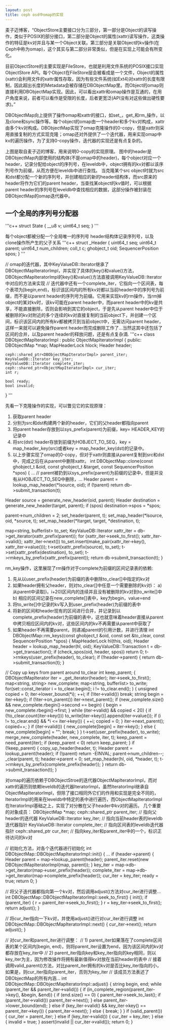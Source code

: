 ```yaml
---
layout: post
title: ceph osd中omap的实现
---
```


   麦子迈博客，“ObjectStore主要接口分为三部分，第一部分是Object的读写操作，类似于POSIX的部分接口，第二部分是Object的属性(xattr)读写操作，这类操作的特征是kv对并且与某一个Object关联。第三部分是关联Object的kv操作(在Ceph中称为omap)，这个其实与第二部分非常类似，但是在实现上可能会有所变化。
   
   目前ObjectStore的主要实现是FileStore，也就是利用文件系统的POSIX接口实现ObjectStore API。每个Object在FileStore层会被看成是一个文件，Object的属性(xattr)会利用文件的xattr属性存取，因为有些文件系统(如Ext4)对xattr的长度有限制，因此超出长度的Metadata会被存储在DBObjectMap里。而Object的omap则直接利用DBObjectMap实现。因此，可以看出xattr和omap操作是互通的，在用户角度来说，前者可以看作是受限的长度，后者更宽泛(API没有对这些做出硬性要求)。”

DBObjectMap向上提供了操作omap和xattr的接口，如set_，get_和rm_操作，以及clone和sync操作等。每个object的omap由一个header和多个kv对构成，xattr由多个kv对构成。DBObjectMap实现了omap克隆操作的0-copy，但是xattr则采用直接复制的方式实现克隆；omap还对外提供了一个迭代器，用来实现omap中kv的遍历操作，为了支持0-copy操作，迭代器的实现还是有点复杂的。
 
上图是取自麦子迈的博客，用来说明0-copy的实现原理。
图中的header是DBObjectMap内部使用的结构体(不是omap中的header)，每个object对应一个header，记录分配给object的序列号，在leveldb中，object拥有的kv对都以该序列号作为前缀，从而方便在leveldb中进行查找。
当克隆某个src object时就为src和dst都分配一个新的序列号，并创建相应的新的header结构体，而src原来的header将作为它们的parent header，当查找某object的kv值时，可以根据parent header的序列号在leveldb中查找相应的数据，这部分操作被封装在DBObjectMap的omap迭代器中。
## 一个全局的序列号分配器
'''c++
struct State {
    __u8 v;
    uint64_t seq;
}
'''

每个object都被分配一个全局唯一的序列号
header结构体记录序列号，以及clone操作所产生的父子关系
'''c++
struct _Header {
    uint64_t seq;
    uint64_t parent;
    uint64_t num_children;
    coll_t c;
    ghobject_t oid;
    SequencerPosition spos;
}
'''

// omap的迭代器，其中KeyValueDB::Iterator继承了DBObjectMapIteratorImpl，并实现了具体的key()和value()方法，DBObjectMapIteratorImpl的key()和value()方法直接调用KeyValueDB::Iterator中对应的方法来实现
// 迭代器中还有一个complete_iter，它指向一个区间表，每个表项为[begin,end)，标识该区间内的所有kv对都以当前header中的序列号为前缀，而不是以parent header的序列号为前缀。它用来实现kv的rm操作，当rm掉object的某对kv时，该kv可能在parent header中，而parent header中的kv是共享，不能直接删除，否则会影响到其它的object，于是先从parent header中位于被删除的kv对附近的多个连续的kv对直接复制的当前object下，并创建一个区间，标识该区间内的所有kv都被拷贝到当前object中，无需访问parent header，这样一来就可以避免操作parent header而完成删除工作了…当然这其中还包括了区间的合并，以及parent header的释放问题，还是有点复杂滴.
'''c++
class DBObjectMapIteratorImpl : public ObjectMapIteratorImpl {
  public:
    DBObjectMap *map;
    MapHeaderLock hlock;
    Header header;

    ceph::shared_ptr<DBObjectMapIteratorImpl> parent_iter;
    KeyValueDB::Iterator key_iter;
    KeyValueDB::Iterator complete_iter;
    ceph::shared_ptr<ObjectMapIteratorImpl> cur_iter;
    int r;

    bool ready;
    bool invalid;
 }
'''

先看一下克隆操作的实现，可以瞥见它的实现原理：
1)	获取parent header
2)	分别为src和dst构建两个新的header，它们的父header都指向parent
3)	将parent header存放到以sys_prefix(parent)为前缀，key= HEADER_KEY的记录中
4)	将src(dst) header存放到前缀为HOBJECT_TO_SEQ，key = map_header_key(src)或者key = map_header_key(dst)的记录中。
5)	以上步骤实现了omap的0-copy，但对于xattr则直接从parent复制到src和dst中，完成之后在从parent中删除xattr。
int DBObjectMap::clone(const ghobject_t &oid,
		       const ghobject_t &target,
		       const SequencerPosition *spos)
{
  … 
  // parent被扔到以sys_prefix(parent)为前缀的记录中，但是并没有从HOBJECT_TO_SEQ中删除，… 
  Header parent = lookup_map_header(*lsource, oid);
  if (!parent)
    return db->submit_transaction(t);

  Header source = generate_new_header(oid, parent);
  Header destination = generate_new_header(target, parent);
  if (spos)
    destination->spos = *spos;

  parent->num_children = 2;
  set_header(parent, t);
  set_map_header(*lsource, oid, *source, t);
  set_map_header(*ltarget, target, *destination, t);

  map<string, bufferlist> to_set;
  KeyValueDB::Iterator xattr_iter = db->get_iterator(xattr_prefix(parent));
  for (xattr_iter->seek_to_first();
       xattr_iter->valid();
       xattr_iter->next())
    to_set.insert(make_pair(xattr_iter->key(), xattr_iter->value()));
  t->set(xattr_prefix(source), to_set);
  t->set(xattr_prefix(destination), to_set);
  t->rmkeys_by_prefix(xattr_prefix(parent));
  return db->submit_transaction(t);
}

rm_key操作，这里展现了rm操作对于complete为前缀的区间记录表的依赖:
1)	先从以user_prefix(header)为前缀的表中删除to_clear[]中指定的kv对
2)	如果header拥有父header，则对to_clear[]中任意一个需要删除的kv对i：
a)	从parent中读取[i，i+20)区间内的连续并且没有被删除的kv对到to_write[]中
b)	相应的区间记录在new_complete[]表中，key为begin，value=end
3)	将to_write[]中记录的kv写入到user_prefix(header)为前缀的表中
4)	将新的区间和header现有的区间进行合并，并记录到以complete_prefix(header)为前缀的表中，这也就意味着header直接从parent中拷贝相应区间内的kv对，这些区间内的kv不再需要从parent中获取了
5)	如果header不再需要parent，则递减parent的引用计数，并进行清理
int DBObjectMap::rm_keys(const ghobject_t &oid,
			 const set<string> &to_clear,
			 const SequencerPosition *spos)
{
  MapHeaderLock hl(this, oid);
  Header header = lookup_map_header(hl, oid);
  KeyValueDB::Transaction t = db->get_transaction();
  if (check_spos(oid, header, spos))
    return 0;
  t->rmkeys(user_prefix(header), to_clear);
  if (!header->parent) {
    return db->submit_transaction(t);
  }

  // Copy up keys from parent around to_clear
  int keep_parent;
  {
    DBObjectMapIterator iter = _get_iterator(header);
    iter->seek_to_first();
    map<string, string> new_complete;
    map<string, bufferlist> to_write;
    for(set<string>::const_iterator i = to_clear.begin();
	i != to_clear.end();
      ) {
      unsigned copied = 0;
      iter->lower_bound(*i);
      ++i;
      if (!iter->valid())
		break;
      string begin = iter->key();
      if (!iter->on_parent())
		iter->next_parent();
      if (new_complete.size() && new_complete.rbegin()->second == begin) {
		begin = new_complete.rbegin()->first;
      }
      while (iter->valid() && copied < 20) {
		if (!to_clear.count(iter->key()))
	  		to_write[iter->key()].append(iter->value());
		if (i != to_clear.end() && *i <= iter->key()) {
		  ++i;
		  copied = 0;
		}
		iter->next_parent();
		copied++;
      }
      if (iter->valid()) {
		new_complete[begin] = iter->key();
      } else {
		new_complete[begin] = "";
		break;
      }
    }
    t->set(user_prefix(header), to_write);
    merge_new_complete(header, new_complete, iter, t);
    keep_parent = need_parent(iter);
    if (keep_parent < 0)
      return keep_parent;
  }
  if (!keep_parent) {
    copy_up_header(header, t);
    Header parent = lookup_parent(header);
    if (!parent)
      return -EINVAL;
    parent->num_children--;
    _clear(parent, t);
    header->parent = 0;
    set_map_header(hl, oid, *header, t);
    t->rmkeys_by_prefix(complete_prefix(header));
  }
  return db->submit_transaction(t);
}

对omap的遍历依赖于DBObjectStroe的迭代器ObjectMapIteratorImpl，而对xattr的遍历则依赖leveldb的迭代器IteratorImpl，虽然IteratorImpl继承自ObjectMapIteratorImpl，但除了接口相同外它们的作用和实现是完全不同的，IteratorImpl的用来在leveldb中特定的表中进行遍历，而ObjectMapIteratorImpl在IteratorImpl基础之上，实现了对分散在父子header中kv对的遍历。
几个重要的对象成员：
DBObjectMap *map;
ceph::shared_ptr<DBObjectMapIteratorImpl> parent_iter; // 指向父header的迭代器
KeyValueDB::Iterator key_iter;	// 指向当前header表的leveldb迭代器指针
KeyValueDB::Iterator complete_iter;	// 指向区间表的leveldb迭代器指针
ceph::shared_ptr<ObjectMapIteratorImpl> cur_iter; // 指向key_iter和parent_iter中的一个，标识正待访问的kv对

// 初始化方法，对各个迭代器进行初始化
int DBObjectMap::DBObjectMapIteratorImpl::init()
{
 … 
  if (header->parent) {
    Header parent = map->lookup_parent(header);
    parent_iter.reset(new DBObjectMapIteratorImpl(map, parent));
  }
  key_iter = map->db->get_iterator(map->user_prefix(header));
  complete_iter = map->db->get_iterator(map->complete_prefix(header));
  cur_iter = key_iter;
  ready = true;
  return 0;
}

// 将父子迭代器都指向第一个kv对，然后调用adjust()方法对cur_iter进行调整…
int DBObjectMap::DBObjectMapIteratorImpl::seek_to_first()
{
  init();
  if (parent_iter) {
    r = parent_iter->seek_to_first();
  }
  r = key_iter->seek_to_first();
  return adjust();
}

// 将cur_iter指向一下kv对，并使用adjust()进行对cur_iter进行调整
int DBObjectMap::DBObjectMapIteratorImpl::next()
{
  cur_iter->next();
  return adjust();
}

// 对cur_iter和parent_iter进行调整：
// 1) parent_iter如果落在了complete区间表的某个区间内[begin, end)，则将parent_iter设置为end，因为该区间内的kv对都存放在key_iter中
// 2) parent_iter指向key和key_iter指向的key相同，则以key_iter为主，因为修改操作将拥有最新值得kv对放在当前header的表中
// 接着调用valid_parent()方法，对比parent_iter拥有的kv对是否比key_iter指向的小，如果是，则cur_iter指向parent_iter，否则为key_iter
// 该成员方法表述了DBObjectMap的所有内涵…
int DBObjectMap::DBObjectMapIteratorImpl::adjust()
{
  string begin, end;
  while (parent_iter && parent_iter->valid()) {
    if (in_complete_region(parent_iter->key(), &begin, &end)) {
      if (end.size() == 0) {
		parent_iter->seek_to_last();
		if (parent_iter->valid())
		  parent_iter->next();
      } else
		parent_iter->lower_bound(end);
    } else if (key_iter->valid() && key_iter->key() == parent_iter->key()) {
      parent_iter->next();
    } else {
      break;
    }
  }
  if (valid_parent()) {
    cur_iter = parent_iter;
  } else if (key_iter->valid()) {
    cur_iter = key_iter;
  } else {
    invalid = true;
  }
  assert(invalid || cur_iter->valid());
  return 0;
}


